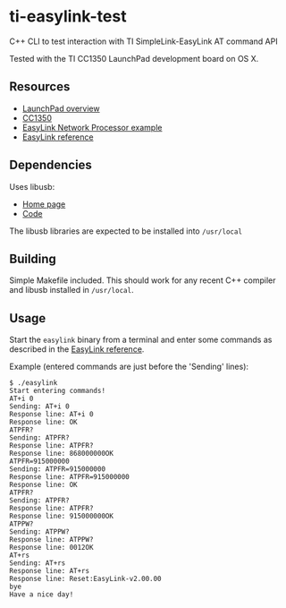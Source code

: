 # ti-easylink-test
C++ CLI to test interaction with TI SimpleLink-EasyLink AT command API

Tested with the TI CC1350 LaunchPad development board on OS X.

## Resources

* [LaunchPad overview](http://www.ti.com/lsds/ti/tools-software/launchpads/overview/overview.page?keyMatch=launchpad&tisearch=Search-EN-Everything&rec=true)
* [CC1350](http://www.ti.com/tool/launchxl-cc1350)
* [EasyLink Network Processor example](http://dev.ti.com/tirex/content/simplelink_academy_cc13x0sdk_1_12_01_16/modules/prop_03_easylink_nwp/prop_03_easylink_nwp.html)
* [EasyLink reference](http://processors.wiki.ti.com/index.php/SimpleLink-EasyLink)

## Dependencies

Uses libusb:

* [Home page](http://libusb.info/)
* [Code](https://github.com/libusb/libusb)

The libusb libraries are expected to be installed into `/usr/local`

## Building

Simple Makefile included.  This should work for any recent C++ compiler and libusb installed in `/usr/local`.

## Usage

Start the `easylink` binary from a terminal and enter some commands as described in the [EasyLink reference](http://processors.wiki.ti.com/index.php/SimpleLink-EasyLink).

Example (entered commands are just before the 'Sending' lines):

```
$ ./easylink
Start entering commands!
AT+i 0
Sending: AT+i 0
Response line: AT+i 0
Response line: OK
ATPFR?
Sending: ATPFR?
Response line: ATPFR?
Response line: 868000000OK
ATPFR=915000000
Sending: ATPFR=915000000
Response line: ATPFR=915000000
Response line: OK
ATPFR?
Sending: ATPFR?
Response line: ATPFR?
Response line: 915000000OK
ATPPW?
Sending: ATPPW?
Response line: ATPPW?
Response line: 0012OK
AT+rs
Sending: AT+rs
Response line: AT+rs
Response line: Reset:EasyLink-v2.00.00
bye
Have a nice day!
```
